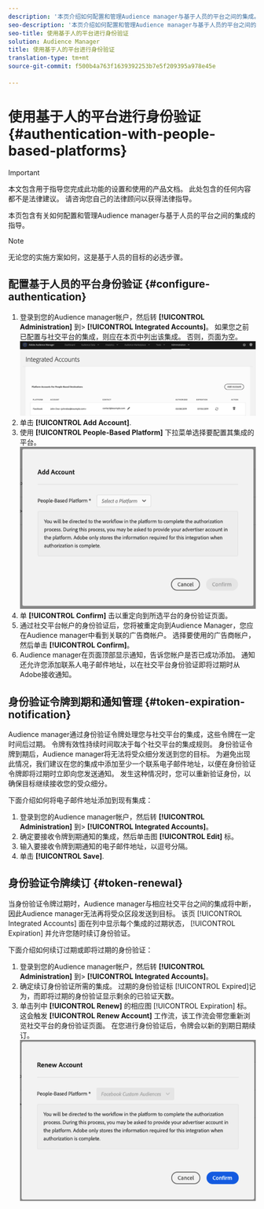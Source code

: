 ```yaml
---
description: '本页介绍如何配置和管理Audience manager与基于人员的平台之间的集成。 '
seo-description: '本页介绍如何配置和管理Audience manager与基于人员的平台之间的集成。 '
seo-title: 使用基于人的平台进行身份验证
solution: Audience Manager
title: 使用基于人的平台进行身份验证
translation-type: tm+mt
source-git-commit: f500b4a763f1639392253b7e5f209395a978e45e

---
```



# 使用基于人的平台进行身份验证 {#authentication-with-people-based-platforms}

>[!IMPORTANT]
>本文包含用于指导您完成此功能的设置和使用的产品文档。 此处包含的任何内容都不是法律建议。 请咨询您自己的法律顾问以获得法律指导。

本页包含有关如何配置和管理Audience manager与基于人员的平台之间的集成的指导。

>[!NOTE]
>无论您的实施方案如何，这是基于人员的目标的必选步骤。

## 配置基于人员的平台身份验证 {#configure-authentication}

1. 登录到您的Audience manager帐户，然后转 **[!UICONTROL Administration]** 到&gt; **[!UICONTROL Integrated Accounts]**。 如果您之前已配置与社交平台的集成，则应在本页中列出该集成。 否则，页面为空。
   ![基于人的集成](assets/pbd-config.png)
2. 单击 **[!UICONTROL Add Account]**.
3. 使用 **[!UICONTROL People-Based Platform]** 下拉菜单选择要配置其集成的平台。
   ![基于人的平台](assets/pbd-add.png)
4. 单 **[!UICONTROL Confirm]** 击以重定向到所选平台的身份验证页面。
5. 通过社交平台帐户的身份验证后，您将被重定向到Audience Manager，您应在Audience manager中看到关联的广告商帐户。 选择要使用的广告商帐户，然后单击 **[!UICONTROL Confirm]**。
6. Audience manager在页面顶部显示通知，告诉您帐户是否已成功添加。 通知还允许您添加联系人电子邮件地址，以在社交平台身份验证即将过期时从Adobe接收通知。

## 身份验证令牌到期和通知管理 {#token-expiration-notification}

Audience manager通过身份验证令牌处理您与社交平台的集成，这些令牌在一定时间后过期。 令牌有效性持续时间取决于每个社交平台的集成规则。 身份验证令牌到期后，Audience manager将无法将受众细分发送到您的目标。 为避免出现此情况，我们建议在您的集成中添加至少一个联系电子邮件地址，以便在身份验证令牌即将过期时立即向您发送通知。 发生这种情况时，您可以重新验证身份，以确保目标继续接收您的受众细分。

下面介绍如何将电子邮件地址添加到现有集成：

1. 登录到您的Audience manager帐户，然后转 **[!UICONTROL Administration]** 到&gt; **[!UICONTROL Integrated Accounts]**。
1. 确定要接收令牌到期通知的集成，然后单击图 **[!UICONTROL Edit]** 标。
1. 输入要接收令牌到期通知的电子邮件地址，以逗号分隔。
1. 单击 **[!UICONTROL Save]**.

## 身份验证令牌续订 {#token-renewal}

当身份验证令牌过期时，Audience manager与相应社交平台之间的集成将中断，因此Audience manager无法再将受众区段发送到目标。 该页 [!UICONTROL Integrated Accounts] 面在列中显示每个集成的过期状态， [!UICONTROL Expiration] 并允许您随时续订身份验证。

下面介绍如何续订过期或即将过期的身份验证：
1. 登录到您的Audience manager帐户，然后转 **[!UICONTROL Administration]** 到&gt; **[!UICONTROL Integrated Accounts]**。
1. 确定续订身份验证所需的集成。 过期的身份验证标 [!UICONTROL Expired]记为，而即将过期的身份验证显示剩余的已验证天数。
1. 单击列中 **[!UICONTROL Renew]** 的相应图 [!UICONTROL Expiration] 标。 这会触发 **[!UICONTROL Renew Account]** 工作流，该工作流会带您重新浏览社交平台的身份验证页面。 在您进行身份验证后，令牌会以新的到期日期续订。
   ![pbd-renew](assets/pbd-renew.png)
